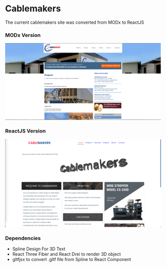 # Cablemakers

The current cablemakers site was converted from MODx to ReactJS
### MODx Version
<img src="./readme_assets/old_cablemakers.png" alt="Old Cablemakers">

### ReactJS Version
<img src="./readme_assets/new_cablemakers.png" alt="New Cablemakers">

### Dependencies
- Spline Design For 3D Text
- React Three Fiber and React Drei to render 3D object
- gltfjsx to convert .gltf file from Spline to React Component